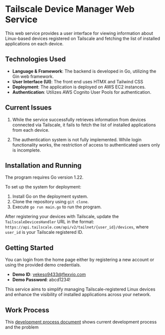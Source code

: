 # Tailscale Device Manager Web Service

This web service provides a user interface for viewing information about Linux-based devices registered on Tailscale and fetching the list of installed applications on each device.

## Technologies Used

- **Language & Framework**: The backend is developed in Go, utilizing the Gin web framework.
- **User Interface (UI)**: The front end uses HTMX and Tailwind CSS
- **Deployment**: The application is deployed on AWS EC2 instances.
- **Authentication**: Utilizes AWS Cognito User Pools for authentication.

## Current Issues

1. While the service successfully retrieves information from devices connected via Tailscale, it fails to fetch the list of installed applications from each device.

2. The authentication system is not fully implemented. While login functionality works, the restriction of access to authenticated users only is incomplete.

## Installation and Running

The program requires Go version 1.22.

To set up the system for deployment:
1. Install Go on the deployment system.
2. Clone the repository using `git clone`.
3. Execute `go run main.go` to run the program.

After registering your devices with Tailscale, update the `TailscaleDevicesHandler` URL in the format:
`https://api.tailscale.com/api/v2/tailnet/{user_id}/devices`, where `user_id` is your Tailscale registered ID.

## Getting Started

You can login from the home page either by registering a new account or using the provided demo credentials.

- **Demo ID**: vekeso9433@flexvio.com
- **Demo Password**: abcd1234!

This service aims to simplify managing Tailscale-registered Linux devices and enhance the visibility of installed applications across your network.

## Work Process

This [development process document](https://docs.google.com/document/d/1goaHwZMRKISYeXH7IYmhDYPXu867JopLfzqVepu04jc/edit) shows current development process and the problem